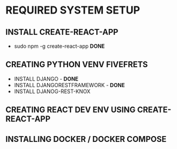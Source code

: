 # REQUIRED SYSTEM SETUP


## INSTALL CREATE-REACT-APP
- sudo npm -g create-react-app **DONE**

## CREATING PYTHON VENV FIVEFRETS
- INSTALL DJANGO - **DONE**
- INSTALL DJANGORESTFRAMEWORK - **DONE**
- INSTALL DJANOG-REST-KNOX

## CREATING REACT DEV ENV USING CREATE-REACT-APP

## INSTALLING DOCKER / DOCKER COMPOSE